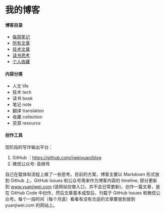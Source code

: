 # 我的博客

#### 博客目录

- [每周笔记](./index/weekly.md)
- [所有文章](./index/all.md)
- [技术文章](./index/tech.md)
- [读书思考](./index/book.md)
- [个人收藏](./index/collection.md)


#### 内容分类

- 人文 life
- 技术 tech         
- 读书 book
- 笔记 note         
- 翻译 translation  
- 收藏 collection   
- 资源 resource

#### 创作工具

现阶段的写作输出平台：

1. GitHub ：https://github.com/jiweiyuan/blog
2. 微信公众号:  袁继伟

自己在载体和流程上做了一些思考。目前的方案，博客主要以 Markdown 形式放到 Github 上，GitHub Issues 和公众号用来作为博客内容的 timeline, 部分更新到 www.yuanjiwei.com (该网站仅做入口，并不会日常更新)。创作一篇文章，是在 GitHub Code 中创作，然后文章基本成型后，刊载于 GitHub Issues 和微信公众号。每个一段时间（每个月底）看看有没有合适的文章要放到放到 yuanjiwei.com 的网站上。


